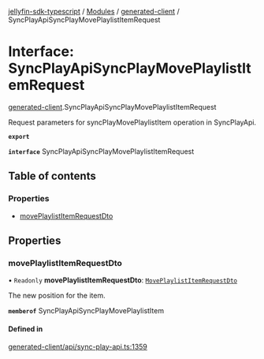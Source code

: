 [jellyfin-sdk-typescript](../README.md) / [Modules](../modules.md) / [generated-client](../modules/generated_client.md) / SyncPlayApiSyncPlayMovePlaylistItemRequest

# Interface: SyncPlayApiSyncPlayMovePlaylistItemRequest

[generated-client](../modules/generated_client.md).SyncPlayApiSyncPlayMovePlaylistItemRequest

Request parameters for syncPlayMovePlaylistItem operation in SyncPlayApi.

**`export`**

**`interface`** SyncPlayApiSyncPlayMovePlaylistItemRequest

## Table of contents

### Properties

- [movePlaylistItemRequestDto](generated_client.SyncPlayApiSyncPlayMovePlaylistItemRequest.md#moveplaylistitemrequestdto)

## Properties

### movePlaylistItemRequestDto

• `Readonly` **movePlaylistItemRequestDto**: [`MovePlaylistItemRequestDto`](generated_client.MovePlaylistItemRequestDto.md)

The new position for the item.

**`memberof`** SyncPlayApiSyncPlayMovePlaylistItem

#### Defined in

[generated-client/api/sync-play-api.ts:1359](https://github.com/thornbill/jellyfin-sdk-typescript/blob/350a9a5/src/generated-client/api/sync-play-api.ts#L1359)
